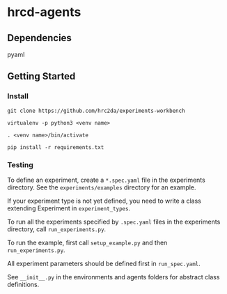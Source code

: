 # hrcd-agents
## Dependencies
pyaml

## Getting Started

### Install
`git clone https://github.com/hrc2da/experiments-workbench`

`virtualenv -p python3 <venv name>`

`. <venv name>/bin/activate`

`pip install -r requirements.txt`

### Testing
To define an experiment, create a `*.spec.yaml` file in the experiments directory. See the `experiments/examples` directory for an example.

If your experiment type is not yet defined, you need to write a class extending Experiment in `experiment_types`.

To run all the experiments specified by `.spec.yaml` files in the experiments directory, call `run_experiments.py`.

To run the example, first call `setup_example.py` and then `run_experiments.py`.

All experiment parameters should be defined first in `run_spec.yaml`.

See `__init__.py` in the environments and agents folders for abstract class definitions.

